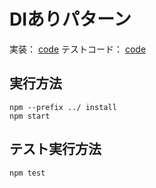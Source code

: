 # DIありパターン

実装： [code](./index.ts)
テストコード： [code](./index.spwc.ts)

## 実行方法

```
npm --prefix ../ install
npm start
```

## テスト実行方法

```
npm test
```
